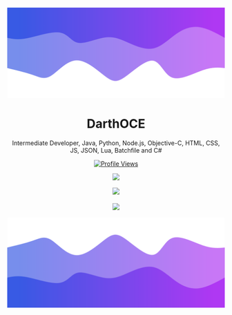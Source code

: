 ![Header](./header.png)

<h1 align="center">DarthOCE</h1>
<p align="center">Intermediate Developer, Java, Python, Node.js, Objective-C, HTML, CSS, JS, JSON, Lua, Batchfile and C#</p>
<a href="https://github.com/Gowixx">
  <p align="center">
    <img src="https://komarev.com/ghpvc/?username=T3ARED" alt="Profile Views">
  </p>
</a>

<p align="center">
  <img src="https://github-readme-stats.vercel.app/api/?username=T3ARED&title_color=4F8CC9&text_color=9f9f9f&show_icons=true&bg_color=00000000&hide_border=true&icon_color=4F8CC9&hide_title=true&count_private=true" />
</p>

<p align="center">
  <img src="https://discord.c99.nl/widget/theme-4/855984220714958848.png" />
  <br />
  <br />
  <img src="https://github-profile-trophy.vercel.app/?username=T3ARED&theme=nord&margin-w=15&margin-h=1&column=6" />
</p>

![Footer](./footer.png)

